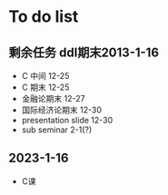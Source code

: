 # To do list
## 剩余任务  ddl期末2013-1-16
- C 中间   12-25
- C 期末   12-25
- 金融论期末 12-27
- 国际经济论期末 12-30
- presentation slide 12-30
- sub seminar 2-1(?)
## 2023-1-16
- C课
